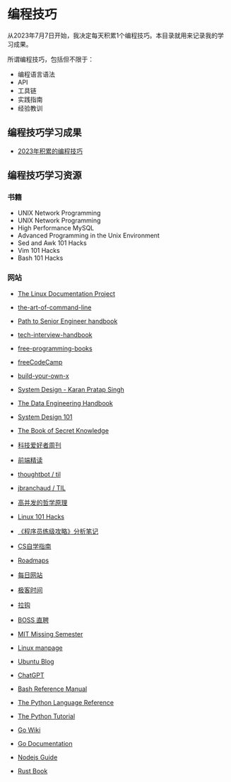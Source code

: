 # 编程技巧

从2023年7月7日开始，我决定每天积累1个编程技巧。本目录就用来记录我的学习成果。

所谓编程技巧，包括但不限于：

- 编程语言语法
- API
- 工具链
- 实践指南
- 经验教训

## 编程技巧学习成果

- [2023年积累的编程技巧][2023]

  [2023]: ./2023_tip.md

## 编程技巧学习资源

### 书籍

- UNIX Network Programming
- UNIX Network Programming
- High Performance MySQL
- Advanced Programming in the Unix Environment
- Sed and Awk 101 Hacks
- Vim 101 Hacks
- Bash 101 Hacks

### 网站

- [The Linux Documentation Project][36]
- [the-art-of-command-line][35]
- [Path to Senior Engineer handbook][34]
- [tech-interview-handbook][33]
- [free-programming-books][32]
- [freeCodeCamp][31]
- [build-your-own-x][30]
- [System Design - Karan Pratap Singh][29]
- [The Data Engineering Handbook][28]
- [System Design 101][27]
- [The Book of Secret Knowledge][26]
- [科技爱好者周刊][25]
- [前端精读][24]
- [thoughtbot / til][23]
- [jbranchaud / TIL][22]
- [高并发的哲学原理][21]
- [Linux 101 Hacks][20]
- [《程序员练级攻略》分析笔记][11]
- [CS自学指南][1]
- [Roadmaps][2]
- [每日网站][3]
- [极客时间][4]
- [拉钩][5]
- [BOSS 直聘][6]
- [MIT Missing Semester][7]
- [Linux manpage][8]
- [Ubuntu Blog][9]
- [ChatGPT][10]
- [Bash Reference Manual][12]
- [The Python Language Reference][13]
- [The Python Tutorial][14]
- [Go Wiki][15]
- [Go Documentation][16]
- [Nodejs Guide][17]
- [Rust Book][18]

  [36]: https://tldp.org/
  [35]: https://github.com/jlevy/the-art-of-command-line
  [34]: https://github.com/jordan-cutler/path-to-senior-engineer-handbook
  [33]: https://github.com/yangshun/tech-interview-handbook
  [32]: https://github.com/EbookFoundation/free-programming-books
  [31]: https://github.com/freeCodeCamp/freeCodeCamp
  [30]: https://github.com/codecrafters-io/build-your-own-x
  [29]: https://github.com/karanpratapsingh/system-design?tab=readme-ov-file
  [28]: https://github.com/DataEngineer-io/data-engineer-handbook
  [27]: https://github.com/ByteByteGoHq/system-design-101
  [26]: https://github.com/trimstray/the-book-of-secret-knowledge
  [25]: https://github.com/ruanyf/weekly
  [24]: https://github.com/ascoders/weekly
  [1]: https://csdiy.wiki/
  [2]: https://roadmap.sh/
  [3]: https://gitee.com/whl1729/surf/blob/master/website/daily_websites.md
  [4]: https://time.geekbang.org/
  [5]: https://www.lagou.com/
  [6]: https://www.zhipin.com/
  [7]: https://missing.csail.mit.edu/
  [8]: https://man7.org/linux/man-pages/
  [9]: https://ubuntu.com/blog
  [10]: https://openai.com/blog
  [11]: https://gitee.com/whl1729/read/blob/main/method/programmer_improvement_guide/README.md
  [12]: https://www.gnu.org/software/bash/manual/bash.html
  [13]: https://docs.python.org/3/reference/index.html
  [14]: https://docs.python.org/3/tutorial/index.html
  [15]: https://github.com/golang/go/wiki/
  [16]: https://go.dev/doc/
  [17]: https://nodejs.org/en/docs/guides
  [18]: https://doc.rust-lang.org/book/
  [20]: https://linux.101hacks.com/toc/
  [21]: https://pphc.lvwenhan.com/
  [22]: https://github.com/jbranchaud/til
  [23]: https://github.com/thoughtbot/til


